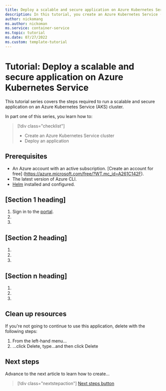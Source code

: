 ```yaml
---
title: Deploy a scalable and secure application on Azure Kubernetes Service tutorial
description: In this tutorial, you create an Azure Kubernetes Service (AKS) cluster and deploy an application.
author: nickomang
ms.author: nickoman
ms.service: container-service
ms.topic: tutorial
ms.date: 07/27/2022
ms.custom: template-tutorial
---
```


# Tutorial: Deploy a scalable and secure application on Azure Kubernetes Service

This tutorial series covers the steps required to run a scalable and secure application on an Azure Kubernetes Service (AKS) cluster. 

In part one of this series, you learn how to:

> [!div class="checklist"]
> * Create an Azure Kubernetes Service cluster
> * Deploy an application

## Prerequisites

- An Azure account with an active subscription. [Create an account for free]
  (https://azure.microsoft.com/free/?WT.mc_id=A261C142F).
- The latest version of Azure CLI.
- [Helm][helm] installed and configured.

<!-- 5. H2s
Required. Give each H2 a heading that sets expectations for the content that follows. 
Follow the H2 headings with a sentence about how the section contributes to the whole.
-->

## [Section 1 heading]
<!-- Introduction paragraph -->

1. Sign in to the [<service> portal](url).
1. <!-- Step 2 -->
1. <!-- Step n -->

## [Section 2 heading]
<!-- Introduction paragraph -->
1. <!-- Step 1 -->
1. <!-- Step 2 -->
1. <!-- Step n -->

## [Section n heading]
<!-- Introduction paragraph -->
1. <!-- Step 1 -->
1. <!-- Step 2 -->
1. <!-- Step n -->

<!-- 6. Clean up resources
Required. If resources were created during the tutorial. If no resources were created, 
state that there are no resources to clean up in this section.
-->

## Clean up resources

If you're not going to continue to use this application, delete
<resources> with the following steps:

1. From the left-hand menu...
1. ...click Delete, type...and then click Delete

<!-- 7. Next steps
Required: A single link in the blue box format. Point to the next logical tutorial 
in a series, or, if there are no other tutorials, to some other cool thing the 
customer can do. 
-->

## Next steps

Advance to the next article to learn how to create...
> [!div class="nextstepaction"]
> [Next steps button](contribute-how-to-mvc-tutorial.md)

<!--
Remove all the comments in this template before you sign-off or merge to the 
main branch.
-->

<!-- LINKS -->
[helm]: https://helm.sh/docs/intro/install/